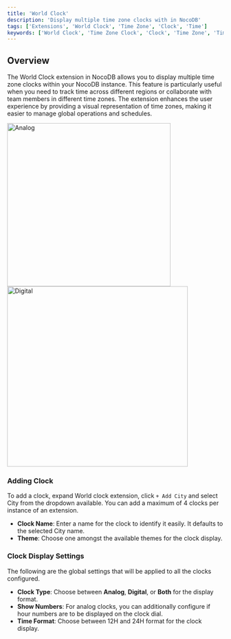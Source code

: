 ```yaml
---
title: 'World Clock'
description: 'Display multiple time zone clocks with in NocoDB'
tags: ['Extensions', 'World Clock', 'Time Zone', 'Clock', 'Time']
keywords: ['World Clock', 'Time Zone Clock', 'Clock', 'Time Zone', 'Time']
---
```


## Overview
The World Clock extension in NocoDB allows you to display multiple time zone clocks within your NocoDB instance. This feature is particularly useful when you need to track time across different regions or collaborate with team members in different time zones. The extension enhances the user experience by providing a visual representation of time zones, making it easier to manage global operations and schedules.

<img src="/img/v2/extensions/world-clock-2.png" alt="Analog" width="380"/>
<img src="/img/v2/extensions/world-clock-1.png" alt="Digital" width="420"/>

### Adding Clock
To add a clock, expand World clock extension, click `+ Add City` and select City from the dropdown available. You can add a maximum of 4 clocks per instance of an extension.

- **Clock Name**: Enter a name for the clock to identify it easily. It defaults to the selected City name.
- **Theme**: Choose one amongst the available themes for the clock display.

### Clock Display Settings
The following are the global settings that will be applied to all the clocks configured.
- **Clock Type**: Choose between **Analog**, **Digital**, or **Both** for the display format.
- **Show Numbers**: For analog clocks, you can additionally configure if hour numbers are to be displayed on the clock dial.
- **Time Format**: Choose between 12H and 24H format for the clock display.





